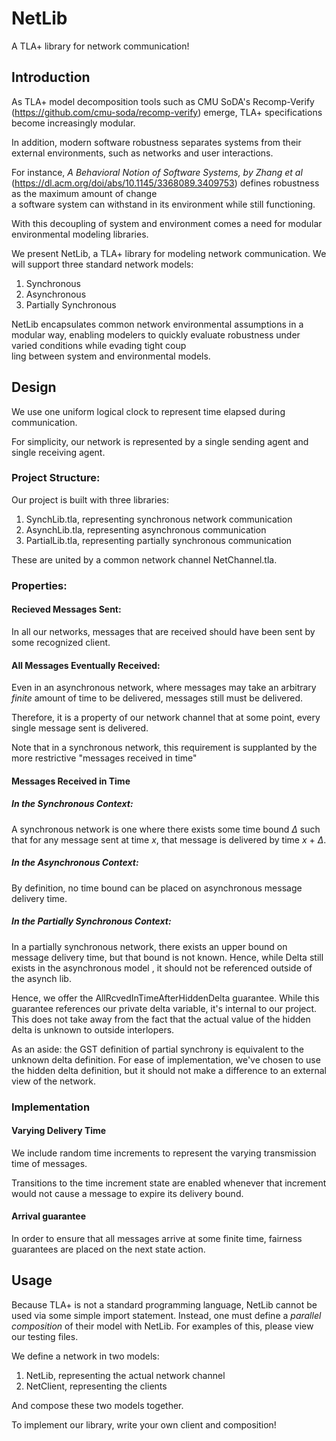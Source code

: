 # NetLib  
  
A TLA+ library for network communication!  
  
## Introduction  
  
As TLA+ model decomposition tools such as CMU SoDA's Recomp-Verify (https://github.com/cmu-soda/recomp-verify) emerge, TLA+ specifications become increasingly modular.  
  
In addition, modern software robustness separates systems from their external environments, such as networks and user interactions.  
  
For instance, *A Behavioral Notion of Software Systems, by Zhang et al* (https://dl.acm.org/doi/abs/10.1145/3368089.3409753) defines robustness as the maximum amount of change  
a software system can withstand in its environment while still functioning.  
  
With this decoupling of system and environment comes a need for modular environmental modeling libraries.  
  
We present NetLib, a TLA+ library for modeling network communication. We will support three standard network models:  
  
1. Synchronous  
2. Asynchronous  
3. Partially Synchronous  
  
NetLib encapsulates common network environmental assumptions in a modular way, enabling modelers to quickly evaluate robustness under varied conditions while evading tight coup  
ling between system and environmental models.  
  
## Design  
We use one uniform logical clock to represent time elapsed during communication.  
  
For simplicity, our network is represented by a single sending agent and single receiving agent.  
  
### Project Structure:  
Our project is built with three libraries:  
  
1. SynchLib.tla, representing synchronous network communication  
2. AsynchLib.tla, representing asynchronous communication  
3. PartialLib.tla, representing partially synchronous communication  
  
These are united by a common network channel NetChannel.tla.  
  
### Properties:  
  
#### Recieved Messages Sent:  
In all our networks, messages that are received should have been sent by some recognized client.  
  
#### All Messages Eventually Received:  
Even in an asynchronous network, where messages may take an arbitrary *finite* amount of time to be delivered, messages still must be delivered. 

Therefore, it is a property of our network channel that at some point, every single message sent is delivered.  

Note that in a synchronous network, this requirement is supplanted by the more restrictive "messages received in time"
  
#### Messages Received in Time   
  
##### In the Synchronous Context:  
A synchronous network is one where there exists some time bound $\Delta$ such that for any message sent at time *x*, that message is delivered by time *x* + $\Delta$.  
  
##### In the Asynchronous Context:  
By definition, no time bound can be placed on asynchronous message delivery time.  
  
##### In the Partially Synchronous Context:  
In a partially synchronous network, there exists an upper bound on message delivery time, but that bound is not known. Hence, while Delta still exists in the asynchronous model , it should not be referenced outside of the asynch lib.  
  
Hence, we offer the AllRcvedInTimeAfterHiddenDelta guarantee. While this guarantee references our private delta variable, it's internal to our project. This does not take away from the fact that the actual value of the hidden delta is unknown to outside interlopers.  

As an aside: the GST definition of partial synchrony is equivalent to the unknown delta definition. For ease of implementation, we've chosen to use the hidden delta definition, but it should not make a difference to an external view of the network.
  
### Implementation  

#### Varying Delivery Time
We include random time increments to represent the varying transmission time of messages. 

Transitions to the time increment state are enabled whenever that increment would not  cause a message to expire its delivery bound.  

#### Arrival guarantee
In order to ensure that all messages arrive at some finite time, fairness guarantees are placed on the next state action.
  
## Usage  
  
Because TLA+ is not a standard programming language, NetLib cannot be used via some simple import statement. Instead, one must define a *parallel composition* of their model with NetLib. For examples of this, please view our testing files.  
  
We define a network in two models:  
1. NetLib, representing the actual network channel  
2. NetClient, representing the clients  
  
And compose these two models together.  
  
To implement our library, write your own client and composition!
